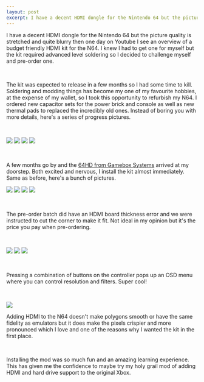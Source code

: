 ```yaml
---
layout: post
excerpt: I have a decent HDMI dongle for the Nintendo 64 but the picture quality is stretched and quite blurry.
---
```


I have a decent HDMI dongle for the Nintendo 64 but the picture quality is stretched and quite blurry then one day on Youtube I see an overview of a budget friendly HDMI kit for the N64. I knew I had to get one for myself but the kit required advanced level soldering so I decided to challenge myself and pre-order one.

<br>

The kit was expected to release in a few months so I had some time to kill. Soldering and modding things has become my one of my favourite hobbies, at the expense of my wallet, so I took this opportunity to refurbish my N64. I ordered new capacitor sets for the power brick and console as well as new thermal pads to replaced the incredibly old ones. Instead of boring you with more details, here's a series of progress pictures.

<br>

![](/assets/images/2023-05-10-one-less-dongle/1.jpeg)
![](/assets/images/2023-05-10-one-less-dongle/2.jpeg)
![](/assets/images/2023-05-10-one-less-dongle/3.jpeg)
![](/assets/images/2023-05-10-one-less-dongle/4.jpeg)

<br>

A few months go by and the [64HD from Gamebox Systems](https://castlemaniagames.com/products/gamebox-systems-64hd-digital-video-output-kit) arrived at my doorstep. Both excited and nervous, I install the kit almost immediately. Same as before, here's a bunch of pictures.

![](/assets/images/2023-05-10-one-less-dongle/5.jpeg)
![](/assets/images/2023-05-10-one-less-dongle/6.jpeg)
![](/assets/images/2023-05-10-one-less-dongle/7.jpeg)
![](/assets/images/2023-05-10-one-less-dongle/8.jpeg)

<br>

The pre-order batch did have an HDMI board thickness error and we were instructed to cut the corner to make it fit. Not ideal in my opinion but it's the price you pay when pre-ordering.

<br>

![](/assets/images/2023-05-10-one-less-dongle/9.jpeg)
![](/assets/images/2023-05-10-one-less-dongle/10.jpeg)
![](/assets/images/2023-05-10-one-less-dongle/11.jpeg)

<br>

Pressing a combination of buttons on the controller pops up an OSD menu where you can control resolution and filters. Super cool!

<br>

![](/assets/images/2023-05-10-one-less-dongle/12.jpeg)

Adding HDMI to the N64 doesn't make polygons smooth or have the same fidelity as emulators but it does make the pixels crispier and more pronounced which I love and one of the reasons why I wanted the kit in the first place. 

<br>

Installing the mod was so much fun and an amazing learning experience. This has given me the confidence to maybe try my holy grail mod of adding HDMI and hard drive support to the original Xbox.